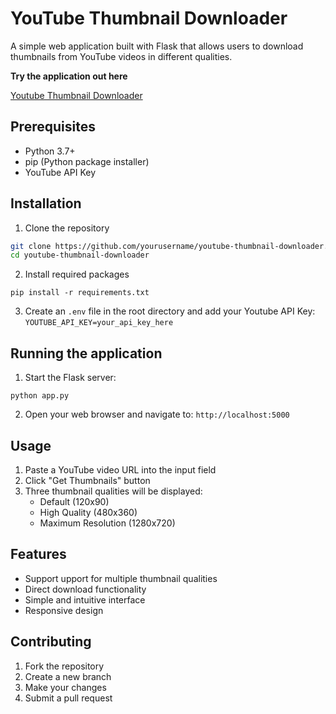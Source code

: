 # YouTube Thumbnail Downloader

A simple web application built with Flask that allows users to download thumbnails from YouTube videos in different qualities.

**Try the application out here**

[Youtube Thumbnail Downloader](https://youtube-thumbnail-downloader-3l2y.onrender.com/)


## Prerequisites
- Python 3.7+
- pip (Python package installer)
- YouTube API Key

## Installation

1. Clone the repository
```bash
git clone https://github.com/yourusername/youtube-thumbnail-downloader.git
cd youtube-thumbnail-downloader
```
2. Install required packages
```
pip install -r requirements.txt
```

3. Create an `.env` file in the root directory and add your Youtube API Key:
`YOUTUBE_API_KEY=your_api_key_here`

## Running the application

1. Start the Flask server: 
```
python app.py
```
2. Open your web browser and navigate to:
`http://localhost:5000`

## Usage

1. Paste a YouTube video URL into the input field
2. Click "Get Thumbnails" button
3. Three thumbnail qualities will be displayed:
    - Default (120x90)
    - High Quality (480x360)
    - Maximum Resolution (1280x720)
## Features
- Support upport for multiple thumbnail qualities
- Direct download functionality
- Simple and intuitive interface
- Responsive design


## Contributing

1. Fork the repository
2. Create a new branch
3. Make your changes
4. Submit a pull request
